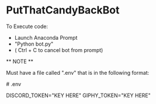 # PutThatCandyBackBot

To Execute code:

* Launch Anaconda Prompt
* "Python bot.py"
* ( Ctrl + C to cancel bot from prompt)

** NOTE ** 

Must have a file called ".env" that is in the following format:

\# .env

DISCORD_TOKEN="KEY HERE"
GIPHY_TOKEN="KEY HERE"
